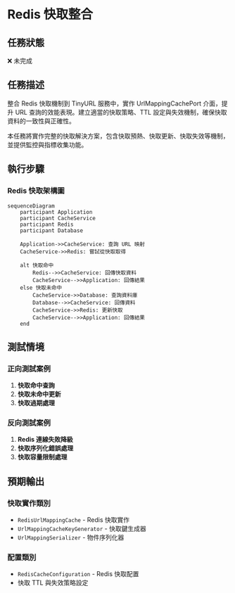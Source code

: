 # Redis 快取整合

## 任務狀態
❌ 未完成

## 任務描述

整合 Redis 快取機制到 TinyURL 服務中，實作 UrlMappingCachePort 介面，提升 URL 查詢的效能表現。建立適當的快取策略、TTL 設定與失效機制，確保快取資料的一致性與正確性。

本任務將實作完整的快取解決方案，包含快取預熱、快取更新、快取失效等機制，並提供監控與指標收集功能。

## 執行步驟

### Redis 快取架構圖

```mermaid
sequenceDiagram
    participant Application
    participant CacheService
    participant Redis
    participant Database

    Application->>CacheService: 查詢 URL 映射
    CacheService->>Redis: 嘗試從快取取得

    alt 快取命中
        Redis-->>CacheService: 回傳快取資料
        CacheService-->>Application: 回傳結果
    else 快取未命中
        CacheService->>Database: 查詢資料庫
        Database-->>CacheService: 回傳資料
        CacheService->>Redis: 更新快取
        CacheService-->>Application: 回傳結果
    end
```

## 測試情境

### 正向測試案例
1. **快取命中查詢**
2. **快取未命中更新**
3. **快取過期處理**

### 反向測試案例
1. **Redis 連線失敗降級**
2. **快取序列化錯誤處理**
3. **快取容量限制處理**

## 預期輸出

### 快取實作類別
- `RedisUrlMappingCache` - Redis 快取實作
- `UrlMappingCacheKeyGenerator` - 快取鍵生成器
- `UrlMappingSerializer` - 物件序列化器

### 配置類別
- `RedisCacheConfiguration` - Redis 快取配置
- 快取 TTL 與失效策略設定